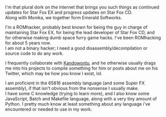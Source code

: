 I'm that plural dork on the internet that brings you such things as continued updates for Star Fox EX and progress updates on Star Fox CD.  
Along with Monika, we together form Emerald Softworks.  

I'm a ROMhacker, probably best known for being the guy in charge of maintaining Star Fox EX, for being the lead developer of Star Fox CD, and for otherwise making dumb space furry game hacks. I've been ROMhacking for about 5 years now.  
I am not a binary hacker; I need a good disassembly/decompilation or source code to do any work.  

I frequently collaborate with [Kandowontu](https://github.com/kandowontu), and he otherwise usually drags me into his projects to compile something for him or posts about me on his Twitter, which may be how you know I exist, lol.  

I am proficient in the 65816 assembly language (and some Super FX assembly), if that isn't obvious from the nonsense I usually make.  
I have some C knowledge (trying to learn more), and I also know some JavaScript, Batch and Makefile language, along with a very tiny amount of Python. I pretty much know at least something about any language i've encountered or needed to use in my work.   